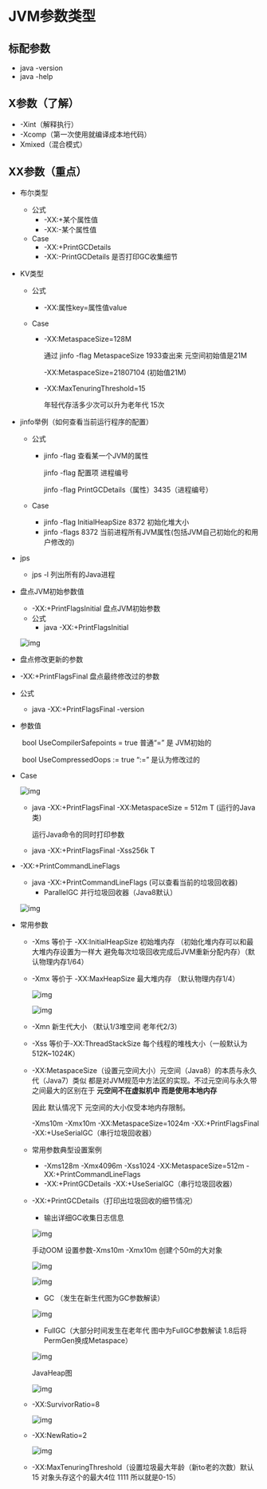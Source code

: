 # JVM参数类型

## 标配参数

- java -version
- java -help

## X参数（了解）

- -Xint（解释执行）
- -Xcomp（第一次使用就编译成本地代码）
- Xmixed（混合模式）

## XX参数（重点）

- 布尔类型

  - 公式
    - -XX:+某个属性值 
    - -XX:-某个属性值 
  - Case
    -  -XX:+PrintGCDetails 
    - -XX:-PrintGCDetails 是否打印GC收集细节

- KV类型

  - 公式

    - -XX:属性key=属性值value

  - Case

    - -XX:MetaspaceSize=128M

      通过 jinfo -flag MetaspaceSize 1933查出来 元空间初始值是21M

      -XX:MetaspaceSize=21807104 (初始值21M)

    - -XX:MaxTenuringThreshold=15

      年轻代存活多少次可以升为老年代 15次

      

- jinfo举例（如何查看当前运行程序的配置）

  - 公式

    - jinfo -flag 查看某一个JVM的属性	

      jinfo -flag 配置项 进程编号

      jinfo -flag PrintGCDetails（属性）3435（进程编号） 

  - Case 

    - jinfo -flag InitialHeapSize 8372 初始化堆大小
    - jinfo -flags 8372 当前进程所有JVM属性(包括JVM自己初始化的和用户修改的)

- jps

  - jps -l 列出所有的Java进程

- 盘点JVM初始参数值

  -  -XX:+PrintFlagsInitial 盘点JVM初始参数
  - 公式
    - java -XX:+PrintFlagsInitial

  ![img](http://img.tomato530.com/PrintFlagsInitial.png)

-  盘点修改更新的参数

  - -XX:+PrintFlagsFinal 盘点最终修改过的参数

  - 公式

    - java -XX:+PrintFlagsFinal -version 

  - 参数值

    ​	bool UseCompilerSafepoints = true 普通“=” 是 JVM初始的

    ​	bool UseCompressedOops := true “:=” 是认为修改过的

  - Case

    ![img](http://img.tomato530.com/WechatIMG3.png)

    - java -XX:+PrintFlagsFinal -XX:MetaspaceSize = 512m T (运行的Java类)

      运行Java命令的同时打印参数

    - java -XX:+PrintFlagsFinal -Xss256k T

- -XX:+PrintCommandLineFlags

  - java -XX:+PrintCommandLineFlags (可以查看当前的垃圾回收器)
    - ParallelGC 并行垃圾回收器（Java8默认）

  ![img](http://img.tomato530.com/WechatIMG245.png)

- 常用参数

  - -Xms 等价于 -XX:InitialHeapSize 初始堆内存 （初始化堆内存可以和最大堆内存设置为一样大 避免每次垃圾回收完成后JVM重新分配内存）（默认物理内存1/64）

  - -Xmx 等价于 -XX:MaxHeapSize 最大堆内存 （默认物理内存1/4）

    ![img](http://img.tomato530.com/XmxXms.png)

    ![img](http://img.tomato530.com/XmxXmsOut.png)

  - -Xmn 新生代大小 （默认1/3堆空间 老年代2/3） 

  - -Xss 等价于-XX:ThreadStackSize 每个线程的堆栈大小（一般默认为512K~1024K）

  - -XX:MetaspaceSize（设置元空间大小）元空间（Java8）的本质与永久代（Java7）类似 都是对JVM规范中方法区的实现。不过元空间与永久带之间最大的区别在于 **元空间不在虚拟机中 而是使用本地内存**

    因此 默认情况下 元空间的大小仅受本地内存限制。

    -Xms10m -Xmx10m -XX:MetaspaceSize=1024m -XX:+PrintFlagsFinal -XX:+UseSerialGC（串行垃圾回收器）

  - 常用参数典型设置案例

    - -Xms128m -Xmx4096m -Xss1024 -XX:MetaspaceSize=512m -XX:+PrintCommandLineFlags 
    - -XX:+PrintGCDetails -XX:+UseSerialGC（串行垃圾回收器）

  - -XX:+PrintGCDetails（打印出垃圾回收的细节情况）

    - 输出详细GC收集日志信息

    ![img](http://img.tomato530.com/PrintGCDetails.png)

    

    手动OOM 设置参数-Xms10m -Xmx10m 创建个50m的大对象

    ![img](http://img.tomato530.com/PrintGCDetails2.png)

    ![img](http://img.tomato530.com/PrintGCDetails3.png)

    - GC （发生在新生代图为GC参数解读）

    ![img](http://img.tomato530.com/GC.png)

    - FullGC（大部分时间发生在老年代 图中为FullGC参数解读 1.8后将PermGen换成Metaspace）

    ![img](http://img.tomato530.com/FullGC.png)

    JavaHeap图

    ![img](http://img.tomato530.com/Javaheap.png)

  - -XX:SurvivorRatio=8

    ![img](http://img.tomato530.com/SurvivorRatio.png)

  - -XX:NewRatio=2

    ![img](http://img.tomato530.com/NewRatio.png)

  - -XX:MaxTenuringThreshold（设置垃圾最大年龄（新to老的次数）默认15 对象头存这个的最大4位 1111 所以就是0-15）

    